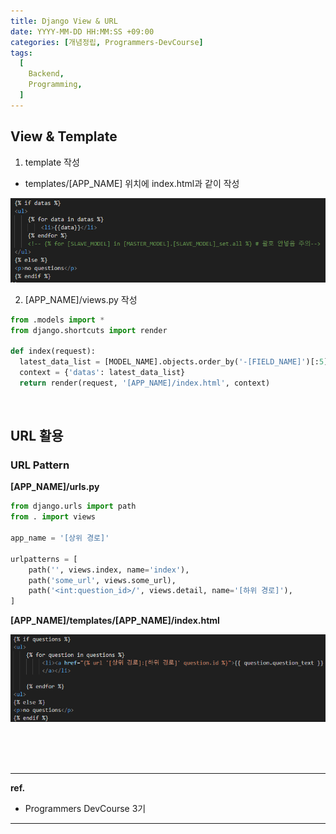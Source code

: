 ```yaml
---
title: Django View & URL
date: YYYY-MM-DD HH:MM:SS +09:00
categories: [개념정립, Programmers-DevCourse]
tags:
  [
    Backend,
    Programming,
  ]
---
```


## View & Template

1. template 작성
  - templates/[APP_NAME] 위치에 index.html과 같이 작성

![alt text](./figures/image.png)

2. [APP_NAME]/views.py 작성

```python
from .models import *
from django.shortcuts import render

def index(request):
  latest_data_list = [MODEL_NAME].objects.order_by('-[FIELD_NAME]')[:5]
  context = {'datas': latest_data_list}
  return render(request, '[APP_NAME]/index.html', context)
```

<br/>

## URL 활용

### URL Pattern

**[APP_NAME]/urls.py**

```python
from django.urls import path 
from . import views  

app_name = '[상위 경로]'

urlpatterns = [     
    path('', views.index, name='index'),
    path('some_url', views.some_url), 
    path('<int:question_id>/', views.detail, name='[하위 경로]'),     
]
```

**[APP_NAME]/templates/[APP_NAME]/index.html**

![alt text](./figures/image2.png)




<br/>
<br/>
<br/>

<hr/>

**ref.**<br/>
- Programmers DevCourse 3기

<hr/>